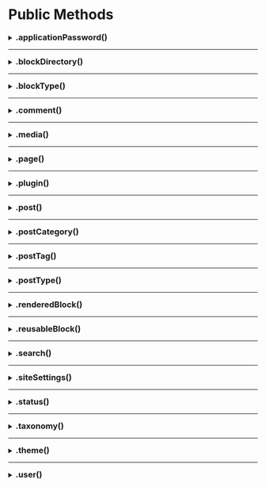 # Public Methods

<details>
<summary><h3 style="display:inline">.applicationPassword()</h3></summary>

[[WP Endpoint Reference](https://developer.wordpress.org/rest-api/reference/application-passwords/)]

See [Default Methods](usage/defaults-and-options.md#default-methods).

Your WP must have SSL enabled, to be able to use this feature via the REST API.
Refer to the [WP Integration Guide](https://make.wordpress.org/core/2020/11/05/application-passwords-integration-guide/)
to find out more.

</details>

---

<details>
<summary><h3 style="display:inline">.blockDirectory()</h3></summary>

[[WP Endpoint Reference](https://developer.wordpress.org/rest-api/reference/block-directory-items/)]

</details>

---

<details>
<summary><h3 style="display:inline">.blockType()</h3></summary>

[[WP Endpoint Reference](https://developer.wordpress.org/rest-api/reference/block-types/)]

</details>

---

<details>
<summary><h3 style="display:inline">.comment()</h3></summary>

[[WP Endpoint Reference](https://developer.wordpress.org/rest-api/reference/comments/)]

See [Default Methods](usage/defaults-and-options.md#default-methods).

</details>

---

<details>
<summary><h3 style="display:inline">.media()</h3></summary>

[[WP Endpoint Reference](https://developer.wordpress.org/rest-api/reference/media/)]

See [Default Methods](usage/defaults-and-options.md#default-methods).

This library supports easy uploading of media to your WP Media Library:

```typescript
client.media<P = WPMedia>().create(
	fileName: string,
	file: Buffer,
	mimeType?: string,
	data?: Partial<P>
)
```

The `file` parameter only accepts a Buffer which will be base64-encoded for transmission.
This makes import-jobs uncomplicated, where you can buffer a file from disk and
do not have to care about encoding. But if your to-be-uploaded media is a string
(e.g. a file retrieved via HTTP request) there is always:

```typescript
Buffer.from('my-file-string')
// or e.g.
Buffer.from('my-b64-encoded-file-string', 'base64')
```

You provide meta data for the media library item, such as a title, description,
caption or a post it is supposed to be attached to, with the last param. WpApiClient
therefore internally performs a second update-request to the newly created media
library item.

```typescript
import fs from 'fs'
import path from 'path'

const sourceFile = fs.readFileSync(
	path.resolve(__dirname, './image.png'),
)

async function uploadMedia() {
	const mediaLibraryItem = await client.media().create(
		'new-filename.png',
		sourceFile,
		'image/png',
		{
			alt_text: 'alt-text for the <img /> alt property',
			caption: 'caption for the <figure /> html node',
			post: 123,
		},
	)
}
```

</details>

---

<details>
<summary><h3 style="display:inline">.page()</h3></summary>

[[WP Endpoint Reference](https://developer.wordpress.org/rest-api/reference/pages/)]

See [Default Methods](usage/defaults-and-options.md#default-methods).

</details>

---

<details>
<summary><h3 style="display:inline">.plugin()</h3></summary>

[[WP Endpoint Reference](https://developer.wordpress.org/rest-api/reference/plugins/)]

You can list, install, activate and deactivate plugins with the client, although
you need to be [authenticated](usage/authentication.md) to use this method.

</details>

---

<details>
<summary><h3 style="display:inline">.post()</h3></summary>

[[WP Endpoint Reference](https://developer.wordpress.org/rest-api/reference/posts/)]

See [Default Methods](usage/defaults-and-options.md#default-methods).

</details>

---

<details>
<summary><h3 style="display:inline">.postCategory()</h3></summary>

[[WP Endpoint Reference](https://developer.wordpress.org/rest-api/reference/categories/)]

See [Default Methods](usage/defaults-and-options.md#default-methods).

</details>

---

<details>
<summary><h3 style="display:inline">.postTag()</h3></summary>

[[WP Endpoint Reference](https://developer.wordpress.org/rest-api/reference/tags/)]

See [Default Methods](usage/defaults-and-options.md#default-methods).

</details>

---

<details>
<summary><h3 style="display:inline">.postType()</h3></summary>

[[WP Endpoint Reference](https://developer.wordpress.org/rest-api/reference/pos-types/)]

</details>

---

<details>
<summary><h3 style="display:inline">.renderedBlock()</h3></summary>

[[WP Endpoint Reference](https://developer.wordpress.org/rest-api/reference/rendered-blocks/)]

</details>

---

<details>
<summary><h3 style="display:inline">.reusableBlock()</h3></summary>

[[WP Endpoint Reference](https://developer.wordpress.org/rest-api/reference/blocks/)]

See [Default Methods](usage/defaults-and-options.md#default-methods).

</details>

---

<details>
<summary><h3 style="display:inline">.search()</h3></summary>

[[WP Endpoint Reference](https://developer.wordpress.org/rest-api/reference/search-results/)]

You can simply search by text and/or modify the search query:

```typescript
const searchResults = await client.search(
	'Search by string.',
	new URLSearchParams({ per_page: '25' }),
)
```

The response is an array of `WP_REST_API_Search_Result`s.

</details>

---

<details>
<summary><h3 style="display:inline">.siteSettings()</h3></summary>

[[WP Endpoint Reference](https://developer.wordpress.org/rest-api/reference/settings/)]

</details>

---

<details>
<summary><h3 style="display:inline">.status()</h3></summary>

[[WP Endpoint Reference](https://developer.wordpress.org/rest-api/reference/post-statuses/)]

</details>

---

<details>
<summary><h3 style="display:inline">.taxonomy()</h3></summary>

[[WP Endpoint Reference](https://developer.wordpress.org/rest-api/reference/taxonomies/)]

The `.taxonomy` method only returns a list of the installed taxonomies.

</details>

---

<details>
<summary><h3 style="display:inline">.theme()</h3></summary>

[[WP Endpoint Reference](https://developer.wordpress.org/rest-api/reference/themes/)]

The `.theme` method only returns a list of the installed themes.

</details>

---

<details>
<summary><h3 style="display:inline">.user()</h3></summary>

[[WP Endpoint Reference](https://developer.wordpress.org/rest-api/reference/users/)]

See [Default Methods](usage/defaults-and-options.md#default-methods).

Besides the usual `.create`, `.delete`, `.find`, and `.update` there are
two additional `.user` methods, for the currently **logged-in user**: `.findMe`
and `.deleteMe`. In order to delete or to retrieve their information,
you do not have to provide a parameter – but you need to be [authenticated](usage/authentication.md).

</details>
